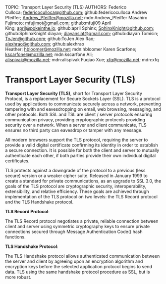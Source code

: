 TOPIC: Transport Layer Security (TLS)
AUTHORS: Federico Culloca; federicoculloca@github.com; github:federicoculloca
         Andrew Pfeiffer; Andrew_Pfeiffer@mozilla.net; mdn:Andrew_Pfeiffer
         Masahiro Fujimoto; mfujimot@gmail.com; github:mfuji09
         April King; april@pokeinthe.io; github:april
         Sphinx; SphinxKnight@github.com; github:SphinxKnight
         diayan; diayansiat@gmail.com; github:diayan
         Tomisin; ToJen@github.com; github:ToJen
         Alex Rao; alexhrao@github.com; github:alexhrao
         Heather; hbloomer@mozilla.net; mdn:hbloomer
         Karen Scarfone; kscarfone@mozilla.net; mdn:kscarfone
         Ali; alispivak@mozilla.net; mdn:alispivak
         Fuqiao Xue; xfq@mozilla.net; mdn:xfq

# Transport Layer Security (TLS)

**Transport Layer Security (TLS)**, short for Transport Layer Security Protocol,
is a replacement for Secure Sockets Layer (SSL). TLS is a protocol used by applications to
communicate securely across a network, preventing tampering with and eavesdropping on email,
web browsing, messaging, and other protocols. Both SSL and TSL are client / server protocols ensuring
communication privacy,  providing cryptographic protocols providing security over a network.
When a server and client communicate, TLS ensures no third party can eavesdrop or tamper with any message.

All modern browsers support the TLS protocol, requiring the server to provide a valid digital
certificate confirming its identity in order to establish a secure connection. It is possible for
both the client and server to mutually authenticate each other, if both parties provide their own
individual digital certificates.

TLS protects against a downgrade of the protocol to a previous (less secure) version or a weaker
cipher suite. Released in January 1999 to create a standard for private communications,
as an upgrade to SSL 3.0, the goals of the TLS protocol are cryptographic security,
interoperability, extensibility, and relative efficiency. These goals are achieved through
implementation of the TLS protocol on two levels: the TLS Record protocol and the TLS Handshake protocol.

**TLS Record Protocol**:

The TLS Record protocol negotiates a private, reliable connection between client and server using
symmetric cryptography keys to ensure private connections
secured through Message Authentication Code() hash functions.

**TLS Handshake Protocol**:

The TLS Handshake protocol allows authenticated communication between the server and client by
agreeing upon an encryption algorithm and encryption keys before the selected application protocol
begins to send data.  TLS using the same handshake protocol procedure as SSL, but is more robust.
